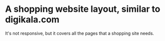 # A shopping website layout, similar to digikala.com

It's not responsive, but it covers all the pages that a shopping site needs.
